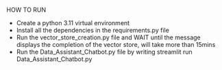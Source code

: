 HOW TO RUN
- Create a python 3.11 virtual environment
- Install all the dependencies in the requirements.py file
- Run the vector_store_creation.py file and WAIT until the message displays the completion of the vector store, will take more than 15mins
- Run the Data_Assistant_Chatbot.py file by writing streamlit run Data_Assistant_Chatbot.py
